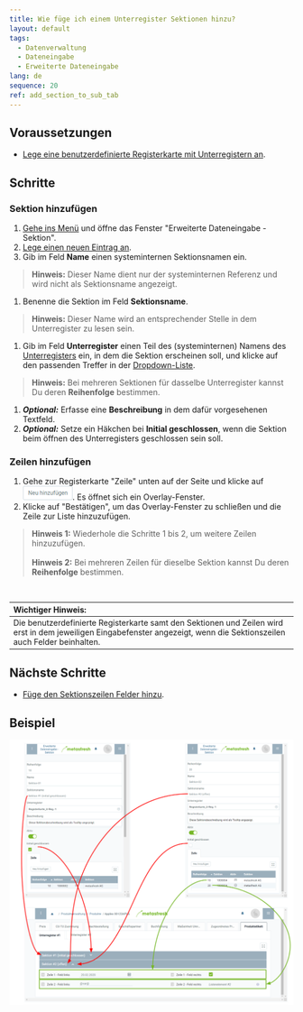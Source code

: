 ```yaml
---
title: Wie füge ich einem Unterregister Sektionen hinzu?
layout: default
tags:
  - Datenverwaltung
  - Dateneingabe
  - Erweiterte Dateneingabe
lang: de
sequence: 20
ref: add_section_to_sub_tab
---
```


## Voraussetzungen
- [Lege eine benutzerdefinierte Registerkarte mit Unterregistern an](Benutzerdefinierte_Registerkarte_anlegen).

## Schritte

### Sektion hinzufügen
1. [Gehe ins Menü](Menu) und öffne das Fenster "Erweiterte Dateneingabe - Sektion".
1. [Lege einen neuen Eintrag an](Neuer_Datensatz_Fenster_Webui).
1. Gib im Feld **Name** einen systeminternen Sektionsnamen ein.
 >**Hinweis:** Dieser Name dient nur der systeminternen Referenz und wird nicht als Sektionsname angezeigt.

1. Benenne die Sektion im Feld **Sektionsname**.
 >**Hinweis:** Dieser Name wird an entsprechender Stelle in dem Unterregister zu lesen sein.

1. Gib im Feld **Unterregister** einen Teil des (systeminternen) Namens des [Unterregisters](Benutzerdefinierte_Registerkarte_anlegen) ein, in dem die Sektion erscheinen soll, und klicke auf den passenden Treffer in der [Dropdown-Liste](Keyboard_Shortcuts_Liste).
 >**Hinweis:** Bei mehreren Sektionen für dasselbe Unterregister kannst Du deren **Reihenfolge** bestimmen.

1. ***Optional:*** Erfasse eine **Beschreibung** in dem dafür vorgesehenen Textfeld.
1. ***Optional:*** Setze ein Häkchen bei **Initial geschlossen**, wenn die Sektion beim öffnen des Unterregisters geschlossen sein soll.

### Zeilen hinzufügen
1. Gehe zur Registerkarte "Zeile" unten auf der Seite und klicke auf ![](assets/Neu_hinzufuegen_Button.png). Es öffnet sich ein Overlay-Fenster.
1. Klicke auf "Bestätigen", um das Overlay-Fenster zu schließen und die Zeile zur Liste hinzuzufügen.
 >**Hinweis 1:** Wiederhole die Schritte 1 bis 2, um weitere Zeilen hinzuzufügen.<br><br>
 >**Hinweis 2:** Bei mehreren Zeilen für dieselbe Sektion kannst Du deren **Reihenfolge** bestimmen.

<br>

| **Wichtiger Hinweis:** |
| :--- |
| Die benutzerdefinierte Registerkarte samt den Sektionen und Zeilen wird erst in dem jeweiligen Eingabefenster angezeigt, wenn die Sektionszeilen auch Felder beinhalten. |

## Nächste Schritte
- [Füge den Sektionszeilen Felder hinzu](Sektionszeilen_Felder_hinzufuegen).

## Beispiel
![](assets/DataEntry_Sektionen-Zeilen.png)
